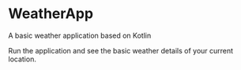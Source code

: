 # WeatherApp
A basic weather application based on Kotlin

Run the application and see the basic weather details of your current location.
